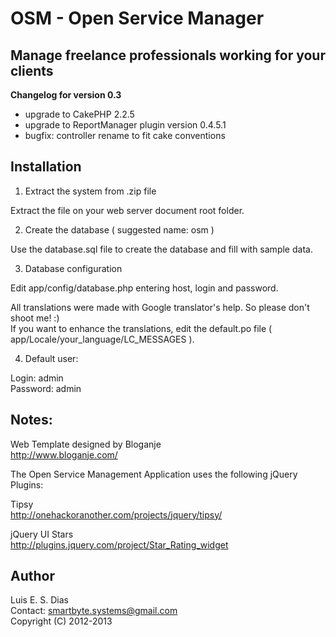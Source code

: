 # OSM - Open Service Manager  
## Manage freelance professionals working for your clients  

**Changelog for version 0.3**  
* upgrade to CakePHP 2.2.5  
* upgrade to ReportManager plugin version 0.4.5.1  
* bugfix: controller rename to fit cake conventions  

## Installation  

1. Extract the system from .zip file  

Extract the file on your web server document root folder.  

2. Create the database  ( suggested name: osm )  

Use the database.sql file to create the database and fill with sample data.  

3. Database configuration  

Edit app/config/database.php entering host, login and password.  

All translations were made with Google translator's help. So please don't shoot me! :)  
If you want to enhance the translations, edit the default.po file ( app/Locale/your_language/LC_MESSAGES ).  

4. Default user:  

Login: admin  
Password: admin  

## Notes:  

Web Template designed by Bloganje  
http://www.bloganje.com/   

The Open Service Management Application uses the following jQuery Plugins:  

Tipsy  
http://onehackoranother.com/projects/jquery/tipsy/  

jQuery UI Stars  
http://plugins.jquery.com/project/Star_Rating_widget  

## Author  
Luis E. S. Dias  
Contact: smartbyte.systems@gmail.com  
Copyright (C) 2012-2013